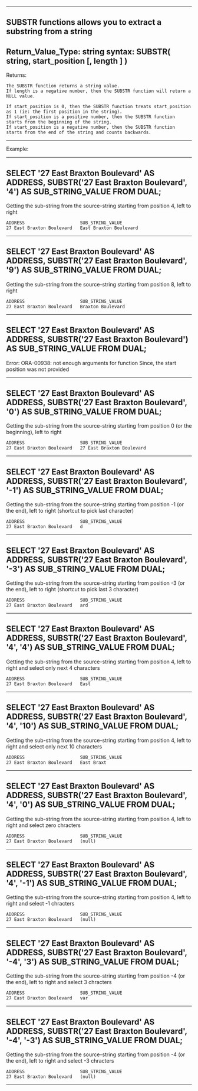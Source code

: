 --------------------------------------------------------------------------------
SUBSTR functions allows you to extract a substring from a string
--------------------------------------------------------------------------------
Return_Value_Type: string
syntax: SUBSTR( string, start_position [, length ] )
--------------------------------------------------------------------------------

Returns:

    The SUBSTR function returns a string value.
    If length is a negative number, then the SUBSTR function will return a NULL value.

    If start_position is 0, then the SUBSTR function treats start_position as 1 (ie: the first position in the string).
    If start_position is a positive number, then the SUBSTR function starts from the beginning of the string.
    If start_position is a negative number, then the SUBSTR function starts from the end of the string and counts backwards.

--------------------------------------------------------------------------------
Example:

--------------------------------------------------------------------------------
SELECT '27 East Braxton Boulevard' AS ADDRESS, SUBSTR('27 East Braxton Boulevard', '4') AS SUB_STRING_VALUE FROM DUAL;
--------------------------------------------------------------------------------

Getting the sub-string from the source-string starting from position 4, left to right

    ADDRESS                     SUB_STRING_VALUE
    27 East Braxton Boulevard	East Braxton Boulevard

--------------------------------------------------------------------------------
SELECT '27 East Braxton Boulevard' AS ADDRESS, SUBSTR('27 East Braxton Boulevard', '9') AS SUB_STRING_VALUE FROM DUAL;
--------------------------------------------------------------------------------

Getting the sub-string from the source-string starting from position 8, left to right

    ADDRESS                     SUB_STRING_VALUE
    27 East Braxton Boulevard	Braxton Boulevard

--------------------------------------------------------------------------------
SELECT '27 East Braxton Boulevard' AS ADDRESS, SUBSTR('27 East Braxton Boulevard') AS SUB_STRING_VALUE FROM DUAL;
--------------------------------------------------------------------------------

Error: ORA-00938: not enough arguments for function
Since, the start position was not provided

--------------------------------------------------------------------------------
SELECT '27 East Braxton Boulevard' AS ADDRESS, SUBSTR('27 East Braxton Boulevard', '0') AS SUB_STRING_VALUE FROM DUAL;
--------------------------------------------------------------------------------
Getting the sub-string from the source-string starting from position 0 (or the beginning), left to right

    ADDRESS                     SUB_STRING_VALUE
    27 East Braxton Boulevard	27 East Braxton Boulevard

--------------------------------------------------------------------------------
SELECT '27 East Braxton Boulevard' AS ADDRESS, SUBSTR('27 East Braxton Boulevard', '-1') AS SUB_STRING_VALUE FROM DUAL;
--------------------------------------------------------------------------------

Getting the sub-string from the source-string starting from position -1 (or the end), left to right (shortcut to pick last character)

    ADDRESS                     SUB_STRING_VALUE
    27 East Braxton Boulevard	d

--------------------------------------------------------------------------------
SELECT '27 East Braxton Boulevard' AS ADDRESS, SUBSTR('27 East Braxton Boulevard', '-3') AS SUB_STRING_VALUE FROM DUAL;
--------------------------------------------------------------------------------

Getting the sub-string from the source-string starting from position -3 (or the end), left to right (shortcut to pick last 3 character)

    ADDRESS                     SUB_STRING_VALUE
    27 East Braxton Boulevard	ard

--------------------------------------------------------------------------------
SELECT '27 East Braxton Boulevard' AS ADDRESS, SUBSTR('27 East Braxton Boulevard', '4', '4') AS SUB_STRING_VALUE FROM DUAL;
--------------------------------------------------------------------------------

Getting the sub-string from the source-string starting from position 4, left to right and select only next 4 characters

    ADDRESS                     SUB_STRING_VALUE
    27 East Braxton Boulevard	East

--------------------------------------------------------------------------------
SELECT '27 East Braxton Boulevard' AS ADDRESS, SUBSTR('27 East Braxton Boulevard', '4', '10') AS SUB_STRING_VALUE FROM DUAL;
--------------------------------------------------------------------------------

Getting the sub-string from the source-string starting from position 4, left to right and select only next 10 characters

    ADDRESS                     SUB_STRING_VALUE
    27 East Braxton Boulevard	East Braxt

--------------------------------------------------------------------------------
SELECT '27 East Braxton Boulevard' AS ADDRESS, SUBSTR('27 East Braxton Boulevard', '4', '0') AS SUB_STRING_VALUE FROM DUAL;
--------------------------------------------------------------------------------

Getting the sub-string from the source-string starting from position 4, left to right and select zero chracters
    
    ADDRESS                     SUB_STRING_VALUE
    27 East Braxton Boulevard	(null)

--------------------------------------------------------------------------------
SELECT '27 East Braxton Boulevard' AS ADDRESS, SUBSTR('27 East Braxton Boulevard', '4', '-1') AS SUB_STRING_VALUE FROM DUAL;
--------------------------------------------------------------------------------

Getting the sub-string from the source-string starting from position 4, left to right and select -1 chracters

    ADDRESS                     SUB_STRING_VALUE
    27 East Braxton Boulevard	(null)

--------------------------------------------------------------------------------
SELECT '27 East Braxton Boulevard' AS ADDRESS, SUBSTR('27 East Braxton Boulevard', '-4', '3') AS SUB_STRING_VALUE FROM DUAL;
--------------------------------------------------------------------------------

Getting the sub-string from the source-string starting from position -4 (or the end), left to right and select 3 chracters

    ADDRESS                     SUB_STRING_VALUE
    27 East Braxton Boulevard	var

--------------------------------------------------------------------------------
SELECT '27 East Braxton Boulevard' AS ADDRESS, SUBSTR('27 East Braxton Boulevard', '-4', '-3') AS SUB_STRING_VALUE FROM DUAL;
--------------------------------------------------------------------------------

Getting the sub-string from the source-string starting from position -4 (or the end), left to right and select -3 chracters

    ADDRESS                     SUB_STRING_VALUE
    27 East Braxton Boulevard	(null)

--------------------------------------------------------------------------------